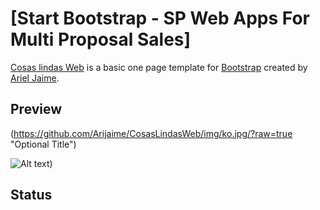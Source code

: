 # [Start Bootstrap - SP Web Apps For Multi Proposal Sales]

[Cosas lindas Web](https://arijaime.github.io/CosasLindasWeb/) is a basic one page template for [Bootstrap]() created by [Ariel Jaime](https://github.com/Arijaime).

## Preview 

(https://github.com/Arijaime/CosasLindasWeb/img/ko.jpg/?raw=true "Optional Title")

![Alt text](/../<master>/https:/Arijaime/CosasLindasWeb/blob/master/img/ko.jpg?raw=true "Optional Title"))





## Status


